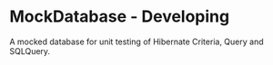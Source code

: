 # MockDatabase - Developing
A mocked database for unit testing of Hibernate Criteria, Query and SQLQuery.
